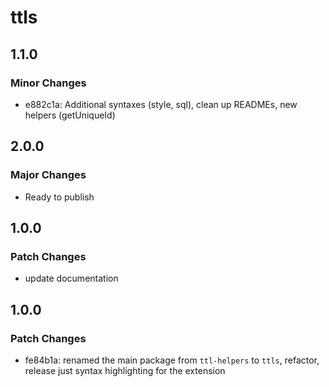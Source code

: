 # ttls

## 1.1.0

### Minor Changes

- e882c1a: Additional syntaxes (style, sql), clean up READMEs, new helpers (getUniqueId)

## 2.0.0

### Major Changes

- Ready to publish

## 1.0.0

### Patch Changes

- update documentation

## 1.0.0

### Patch Changes

- fe84b1a: renamed the main package from `ttl-helpers` to `ttls`, refactor, release just syntax highlighting for the extension
